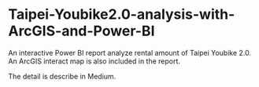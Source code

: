 # Taipei-Youbike2.0-analysis-with-ArcGIS-and-Power-BI
An interactive Power BI report analyze rental amount of Taipei Youbike 2.0.    
An ArcGIS interact map is also included in the report.    

The detail is describe in Medium.

